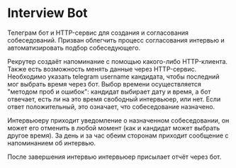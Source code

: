 # Interview Bot

Телеграм бот и HTTP-сервис для создания и согласования собеседований.
Призван облегчить процесс согласования интервью и автоматизировать
подбор собеседующего.

Рекрутер создаёт напоминание с помощью какого-либо HTTP-клиента. Также
есть возможность менять данные через HTTP-сервис. Необходимо указать
telegram username кандидата, чтобы последний мог выбрать время через
бот. Выбор времени осуществляется "методом проб и ошибок": кандидат
выбирает дату и время, а бот отвечает, есть ли на это время свободный
интервьюер, или нет. Если ответ положительный, это означает, что собеседование
назначено.

Интервьюеру приходит уведомление о назначенном собеседовании, он может
его отменить в любой момент (как и кандидат может выбрать другое время).
За день и за час обеим сторонам приходит сообщение с напоминанием об
интервью.

После завершения интервью интервьюер присылает отчёт через бот.
